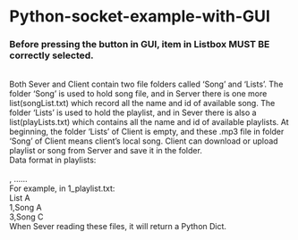 # Python-socket-example-with-GUI
### Before pressing the button in GUI, item in Listbox MUST BE correctly selected.
<br>
Both Sever and Client contain two file folders called ‘Song’ and ‘Lists’. The folder ‘Song’ is used to hold song file, and in Server there is one more list(songList.txt) which record all the name and id of available song. The folder ‘Lists’ is used to hold the playlist, and in Sever there is also a list(playLists.txt) which contains all the name and id of available playlists. At beginning, the folder ‘Lists’ of Client is empty, and these .mp3 file in folder ‘Song’ of Client means client’s local song. Client can download or upload playlist or song from Server and save it in the folder.
<br>
Data format in playlists: <br>
<playlist name> <br>
<SongID>, <SongName>…… <br>
For example, in 1_playlist.txt:<br>
List A <br>
1,Song A <br>
3,Song C <br>
When Sever reading these files, it will return a Python Dict. <br>

